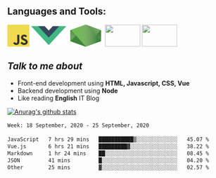 ## **Languages and Tools:**      
<code><img height="50" style="max-width: 80px;" src="https://raw.githubusercontent.com/github/explore/80688e429a7d4ef2fca1e82350fe8e3517d3494d/topics/javascript/javascript.png"></code>
<code><img height="50" width="80" style="max-width: 80px;" src="https://raw.githubusercontent.com/github/explore/80688e429a7d4ef2fca1e82350fe8e3517d3494d/topics/vue/vue.png"></code>
<code><img height="50" width="80" style="max-width: 80px;" src="https://raw.githubusercontent.com/github/explore/80688e429a7d4ef2fca1e82350fe8e3517d3494d/topics/nodejs/nodejs.png"></code>
<code><img height="50" width="80" style="max-width: 80px;" src="https://img.shields.io/badge/-HTML5-E34F26?style=flat&logo=html5&logoColor=white"></code>
<code><img height="50" width="80" style="max-width: 80px;" src="https://img.shields.io/badge/-CSS3-1572B6?style=flat&logo=css3"></code>    

## *Talk to me about*
- Front-end development using **HTML, Javascript, CSS, Vue**
- Backend development using **Node**
- Like reading **English** IT Blog    

[![Anurag's github stats](https://github-readme-stats.vercel.app/api?username=qdi5)](https://github.com/anuraghazra/github-readme-stats)    

<!--START_SECTION:waka-->
```text
Week: 18 September, 2020 - 25 September, 2020

JavaScript   7 hrs 29 mins   ███████████▒░░░░░░░░░░░░░   45.07 % 
Vue.js       6 hrs 21 mins   █████████▓░░░░░░░░░░░░░░░   38.22 % 
Markdown     1 hr 24 mins    ██░░░░░░░░░░░░░░░░░░░░░░░   08.45 % 
JSON         41 mins         █░░░░░░░░░░░░░░░░░░░░░░░░   04.20 % 
Other        25 mins         ▓░░░░░░░░░░░░░░░░░░░░░░░░   02.57 % 
```
<!--END_SECTION:waka-->
